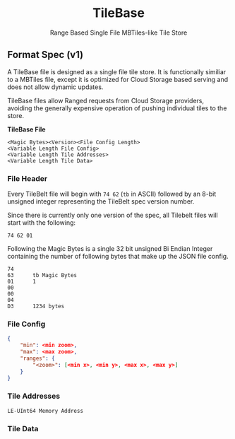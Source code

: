 <h1 align=center>TileBase</h1>
<p align=center>Range Based Single File MBTiles-like Tile Store</p>

## Format Spec (v1)

A TileBase file is designed as a single file tile store. It is functionally similiar to a MBTiles file,
except it is optimized for Cloud Storage based serving and does not allow dynamic updates.

TileBase files allow Ranged requests from Cloud Storage providers, avoiding the generally expensive
operation of pushing individual tiles to the store.

__TileBase File__
```
<Magic Bytes><Version><File Config Length>
<Variable Length File Config>
<Variable Length Tile Addresses>
<Variable Length Tile Data>
```

### File Header

Every TileBelt file will begin with `74 62` (`tb` in ASCII)  followed by an 8-bit unsigned integer
representing the TileBelt spec version number.

Since there is currently only one version of the spec, all Tilebelt files will start with the following:
```
74 62 01
```

Following the Magic Bytes is a single 32 bit unsigned Bi Endian Integer containing the number of following bytes
that make up the JSON file config.

```
74
63      tb Magic Bytes
01      1
00
00
04
D3      1234 bytes
```

### File Config

```JSON
{
    "min": <min zoom>,
    "max": <max zoom>,
    "ranges": {
        "<zoom>": [<min x>, <min y>, <max x>, <max y>]
    }
}
```

### Tile Addresses

```
LE-UInt64 Memory Address
```

### Tile Data


